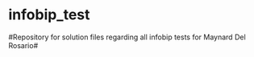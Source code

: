 # infobip_test

#Repository for solution files regarding all infobip tests for Maynard Del Rosario#
